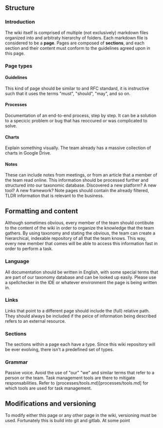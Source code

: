 
## Structure
### Introduction
The wiki itself is comprised of multiple (not exclusively) markdown files organized into and arbitraty hierarchy of folders. Each markdown file is considered to be a **page**. Pages are composed of **sections**, and each section and their content must conform to the guidelines agreed upon in this page.
### Page types
#### Guidelines
This kind of page should be similar to and RFC standard, it is instructive such that it uses the terms "must", "should", "may", and so on.
#### Processes
Documentation of an end-to-end process, step by step. It can be a solution to a specicic problem or bug that has reoccured or was complicated to solve.
#### Charts
Explain something visually. The team already has a massive collection of charts in Google Drive.
#### Notes
These can include notes from meetings, or from an article that a member of the team read online. This information should be processed further and structured into our taxonomic database. Discovered a new platform? A new tool? A new framework? Note pages should contain the already filtered, TLDR information that is relevant to the business.

## Formatting and content
Although sometimes obvious, every member of the team should contibute to the content of the wiki in order to organize the knowledge that the team gathers. By using taxonomy and stating the obvious, the team can create a hierarchical, indexable repository of all that the team knows. This way, every new member that comes will be able to access this information fast in order to perform a task.
### Language
All documentation should be written in English, with some special terms that are part of our taxonomy database and can be looked up easily. Please use a spellchecker in the IDE or whatever environment the page is being written in.
### Links
Links that point to a different page should include the (full) relative path. They should always be included if the peice of information being described refers to an external resource.
### Sections
The sections within a page each have a type. Since this wiki repository will be ever evolving, there isn't a predefined set of types. 
### Grammar
Passive voice. Avoid the use of "our" "we" and similar terms that refer to a person or the team. Task management tools are there to mitigate responsabilities. Refer to (processes/tools.md)[processes/tools.md] for which tools are used for task management.

## Modifications and versioning
To modify either this page or any other page in the wiki, versioning must be used. Fortunately this is build into git and gitlab. At some point